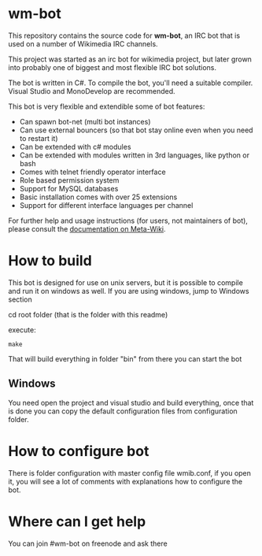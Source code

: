 # wm-bot

This repository contains the source code for **wm-bot**, an IRC bot that is
used on a number of Wikimedia IRC channels.

This project was started as an irc bot for wikimedia project, but later grown
into probably one of biggest and most flexible IRC bot solutions.

The bot is written in C#. To compile the bot, you'll need a suitable compiler.
Visual Studio and MonoDevelop are recommended.

This bot is very flexible and extendible some of bot features:

* Can spawn bot-net (multi bot instances)
* Can use external bouncers (so that bot stay online even when you need to restart it)
* Can be extended with c# modules
* Can be extended with modules written in 3rd languages, like python or bash
* Comes with telnet friendly operator interface
* Role based permission system
* Support for MySQL databases
* Basic installation comes with over 25 extensions
* Support for different interface languages per channel

For further help and usage instructions (for users, not maintainers of bot),
please consult the [documentation on Meta-Wiki](http://meta.wikimedia.org/wiki/Wm-bot).

How to build
===============

This bot is designed for use on unix servers, but it is possible to compile and run it
on windows as well. If you are using windows, jump to Windows section

cd root folder (that is the folder with this readme)

execute:
```
make
```

That will build everything in folder "bin" from there you can start the bot


Windows
-------------
You need open the project and visual studio and build everything, once that is done
you can copy the default configuration files from configuration folder.

How to configure bot
=====================

There is folder configuration with master config file wmib.conf, if you open it,
you will see a lot of comments with explanations how to configure the bot.


Where can I get help
=====================

You can join #wm-bot on freenode and ask there
